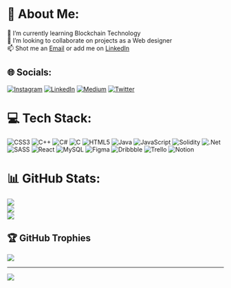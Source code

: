 # 💫 About Me:
🌱 I’m currently learning Blockchain Technology<br>👯 I’m looking to collaborate on projects as a Web designer<br>📫 Shot me an [Email](rhiati.asmae1@gmail.com) or add me on [LinkedIn](https://www.linkedin.com/in/asmaerhiati/)<br>


## 🌐 Socials:
[![Instagram](https://img.shields.io/badge/Instagram-%23E4405F.svg?logo=Instagram&logoColor=white)](https://www.instagram.com/asmaae_rh/) [![LinkedIn](https://img.shields.io/badge/LinkedIn-%230077B5.svg?logo=linkedin&logoColor=white)](https://www.linkedin.com/in/asmaerhiati/) [![Medium](https://img.shields.io/badge/Medium-12100E?logo=medium&logoColor=white)](https://medium.com/@rhiati.asmae1) [![Twitter](https://img.shields.io/badge/Twitter-%231DA1F2.svg?logo=Twitter&logoColor=white)](https://twitter.com/RhiatiAsmae) 

# 💻 Tech Stack:
![CSS3](https://img.shields.io/badge/css3-%231572B6.svg?style=flat&logo=css3&logoColor=white) ![C++](https://img.shields.io/badge/c++-%2300599C.svg?style=flat&logo=c%2B%2B&logoColor=white) ![C#](https://img.shields.io/badge/c%23-%23239120.svg?style=flat&logo=c-sharp&logoColor=white) ![C](https://img.shields.io/badge/c-%2300599C.svg?style=flat&logo=c&logoColor=white) ![HTML5](https://img.shields.io/badge/html5-%23E34F26.svg?style=flat&logo=html5&logoColor=white) ![Java](https://img.shields.io/badge/java-%23ED8B00.svg?style=flat&logo=java&logoColor=white) ![JavaScript](https://img.shields.io/badge/javascript-%23323330.svg?style=flat&logo=javascript&logoColor=%23F7DF1E) ![Solidity](https://img.shields.io/badge/Solidity-%23363636.svg?style=flat&logo=solidity&logoColor=white) ![.Net](https://img.shields.io/badge/.NET-5C2D91?style=flat&logo=.net&logoColor=white) ![SASS](https://img.shields.io/badge/SASS-hotpink.svg?style=flat&logo=SASS&logoColor=white) ![React](https://img.shields.io/badge/react-%2320232a.svg?style=flat&logo=react&logoColor=%2361DAFB) ![MySQL](https://img.shields.io/badge/mysql-%2300f.svg?style=flat&logo=mysql&logoColor=white) 	![Figma](https://img.shields.io/badge/figma-%23F24E1E.svg?style=flat&logo=figma&logoColor=white) ![Dribbble](https://img.shields.io/badge/Dribbble-EA4C89?style=flat&logo=dribbble&logoColor=white) ![Trello](https://img.shields.io/badge/Trello-%23026AA7.svg?style=flat&logo=Trello&logoColor=white) ![Notion](https://img.shields.io/badge/Notion-%23000000.svg?style=flat&logo=notion&logoColor=white)
# 📊 GitHub Stats:
![](https://github-readme-stats.vercel.app/api?username=asmaerhiati&theme=calm&hide_border=false&include_all_commits=false&count_private=false)<br/>
![](https://github-readme-streak-stats.herokuapp.com/?user=asmaerhiati&theme=calm&hide_border=false)<br/>
![](https://github-readme-stats.vercel.app/api/top-langs/?username=asmaerhiati&theme=calm&hide_border=false&include_all_commits=false&count_private=false&layout=compact)

## 🏆 GitHub Trophies
![](https://github-profile-trophy.vercel.app/?username=asmaerhiati&theme=radical&no-frame=false&no-bg=false&margin-w=4)

---
[![](https://visitcount.itsvg.in/api?id=asmaerhiati&icon=0&color=0)](https://visitcount.itsvg.in)

<!-- Proudly created with GPRM ( https://gprm.itsvg.in ) -->
